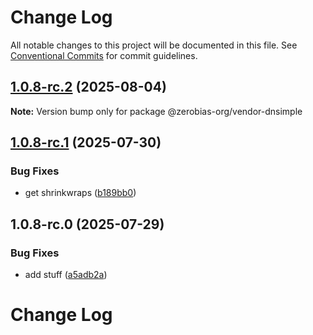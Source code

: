 # Change Log

All notable changes to this project will be documented in this file.
See [Conventional Commits](https://conventionalcommits.org) for commit guidelines.

## [1.0.8-rc.2](https://github.com/zerobias-org/vendor/compare/@zerobias-org/vendor-dnsimple@1.0.8-rc.1...@zerobias-org/vendor-dnsimple@1.0.8-rc.2) (2025-08-04)

**Note:** Version bump only for package @zerobias-org/vendor-dnsimple





## [1.0.8-rc.1](https://github.com/zerobias-org/vendor/compare/@zerobias-org/vendor-dnsimple@1.0.8-rc.0...@zerobias-org/vendor-dnsimple@1.0.8-rc.1) (2025-07-30)


### Bug Fixes

* get shrinkwraps ([b189bb0](https://github.com/zerobias-org/vendor/commit/b189bb0cf53ad66427530ccc0eab7824527942d3))





## 1.0.8-rc.0 (2025-07-29)


### Bug Fixes

* add stuff ([a5adb2a](https://github.com/zerobias-org/vendor/commit/a5adb2aecd0670c42e9077affecb6a047bf30fc6))





# Change Log

